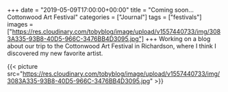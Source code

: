 +++
date = "2019-05-09T17:00:00+00:00"
title = "Coming soon... Cottonwood Art Festival"
categories = ["Journal"]
tags = ["festivals"]
images = ["https://res.cloudinary.com/tobyblog/image/upload/v1557440733/img/3083A335-93B8-40D5-966C-3476BB4D3095.jpg"]
+++
Working on a blog about our trip to the Cottonwood Art Festival in Richardson, where I think I discovered my new favorite artist.

{{< picture src="https://res.cloudinary.com/tobyblog/image/upload/v1557440733/img/3083A335-93B8-40D5-966C-3476BB4D3095.jpg" >}}
